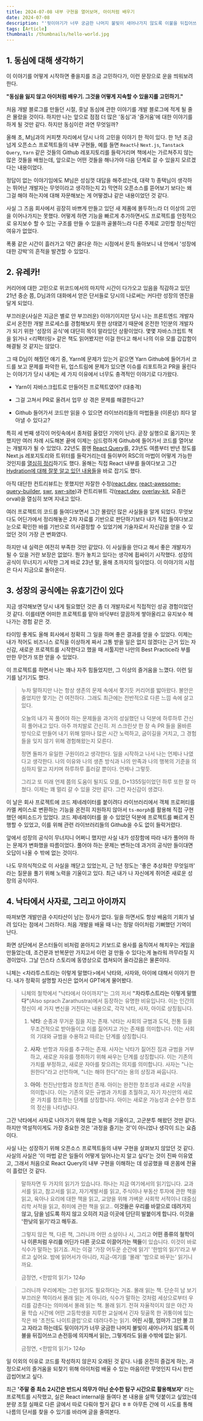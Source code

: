 ```yaml
---
title: 2024-07-08 내부 구현을 열어보며, 아이처럼 배우기
date: 2024-07-08
description: "'뒷이야기가 너무 궁금한 나머지 불빛이 새어나가지 않도록 이불을 뒤집어쓰고 손전등에 의지해서 읽는, 그렇게라도 읽을 수밖에 없는 읽기'"
tags: [Article]
thumbnail: /thumbnails/hello-world.jpg
---
```


## 1. 동심에 대해 생각하기

이 이야기를 어떻게 시작하면 좋을지를 조금 고민하다가, 이런 문장으로 운을 띄워보려 한다.

**"동심을 잃지 않고 아이처럼 배우기. 그것을 어떻게 지속할 수 있을지를 고민하기."**

처음 개발 블로그를 만들던 시절, 훗날 동심에 관한 이야기를 개발 블로그에 적게 될 줄은 몰랐을 것이다. 하지만 나는 앞으로 점점 더 많은 '동심'과 '즐거움'에 대한 이야기를 하게 될 것만 같다. 하지만 동심이란 과연 무엇일까?

올해 초, M님과의 커피챗 자리에서 당시 나의 고민을 이야기 한 적이 있다. 한 1년 조금 넘게 오픈소스 프로젝트들의 내부 구현들, 예를 들면 `React`나 `Next.js`, `Tanstack Query`, `Yarn` 같은 것들의 Github 레포지토리를 들락거리며 책에서는 가르쳐주지 않는 많은 것들을 배웠는데, 앞으로는 어떤 것들을 해나가야 다음 단계로 갈 수 있을지 모르겠다는 내용이었다.

정답이 없는 이야기임에도 M님은 성심껏 대답을 해주셨는데, 대략 1) 종택님이 생각하는 뛰어난 개발자는 무엇이라고 생각하는지 2) 막연히 오픈소스를 뜯어보기 보다는 왜 그걸 해야 하는지에 대해 자문해보는 게 어떻겠냐 같은 내용이었던 것 같다.

사실 그 즈음 회사에서 굉장히 바쁘게 만들고 있던 새 제품에 몰두하느라 더 이상의 고민을 이어나가지는 못했다. 어떻게 하면 기능을 빠르게 추가하면서도 프로젝트를 안정적으로 유지보수 할 수 있는 구조를 만들 수 있을까 골몰하느라 다른 주제로 고민할 정신적인 여유가 없었다.

폭풍 같은 시간이 흘러가고 약간 쿨다운 하는 시점에서 문득 돌아보니 내 안에서 '성장에 대한 강박'의 흔적을 발견할 수 있었다.

## 2. 유레카!

커리어에 대한 고민으로 위코드에서의 마지막 시간이 다가오고 있음을 직감하고 있던 21년 중순 쯤, D님과의 대화에서 얻은 단서들로 당시의 나로써는 커다란 성장의 엔진을 달게 되었다.

부끄러운(사실은 지금은 별로 안 부끄러운) 이야기이지만 당시 나는 프론트엔드 개발자로서 온전한 개발 프로세스를 경험해보지 못한 상태였기 때문에 온전한 1인분의 개발자가 되기 위한 '성장의 공식'에 대단히 목이 말라있던 상황이었다. 몇몇 자바스크립트 책을 읽거나 <리팩터링> 같은 책도 읽어봤지만 이걸 한다고 해서 나의 이유 모를 갑갑함이 해결될 것 같지는 않았다.

그 때 D님이 해줬던 얘기 중, Yarn에 문제가 있는거 같으면 Yarn Github에 들어가서 코드를 보고 문제를 파악한 뒤, 업스트림에 문제가 있으면 이슈를 리포트하고 PR을 올린다는 이야기가 당시 내게는 세 가지 이유에서 너무도 충격적인 이야기로 다가왔다.

- Yarn이 자바스크립트로 만들어진 프로젝트였어? (대충격)

- 그걸 고쳐서 PR로 올려서 업무 상 겪은 문제를 해결한다고?

- Github 들어가서 코드만 읽을 수 있으면 라이브러리들의 마법들을 (이론상) 죄다 알아낼 수 있다고?

특히 세 번째 생각이 머릿속에서 종처럼 울렸던 기억이 난다. 곧장 실행으로 옮기지는 못했지만 여러 차례 시도해본 끝에 이제는 심드렁하게 Github에 들어가서 코드를 열어보는 개발자가 될 수 있었다. 22년도 쯤엔 [React Query](https://saengmotmi.netlify.app/react/observer_pattern_with_redux_react_query/)를, 23년도 여름부터 반년 정도를 Next.js 레포지토리와 트위터를 들락거리는데 들이부어 RSC의 마법이 어떻게 가능한 것인지를 [열심히 정리](https://saengmotmi.netlify.app/react/what-is-rsc/)하기도 했다. 올해는 직접 React 내부를 들여다보고 그간 [Hydration에 대해 잘못 알고 있던 내용들](https://saengmotmi.netlify.app/react/what-is-hydration-and-errors/)을 바로 잡기도 했다.

아직 대단한 컨트리뷰트는 못했지만 자잘한 수정([react.dev](https://github.com/reactjs/ko.react.dev/pull/409), [react-awesome-query-builder](https://github.com/ukrbublik/react-awesome-query-builder/issues/669), [swr](https://saengmotmi.netlify.app/article/contribute_with_gpt/), [swr-site](https://github.com/vercel/swr-site/pull/424))과 컨트리뷰트 각([react.dev](https://github.com/reactjs/react.dev/issues/6671), [overlay-kit](https://github.com/toss/overlay-kit/issues/27), 요즘은 orval)을 열심히 보며 지내고 있다.

여러 프로젝트의 코드를 들여다보면서 그간 몰랐던 많은 사실들을 알게 되었다. 무엇보다도 어딘가에서 정리해놓은 2차 자료를 기반으로 판단하기보다 내가 직접 들여다보고 눈으로 확인한 바를 기반으로 의사결정할 수 있었기에 기술자로서 자신감을 얻을 수 있었던 것이 가장 큰 변화였다.

하지만 내 실력은 여전히 부족한 것만 같았다. 이 사실들을 안다고 해서 좋은 개발자가 될 수 있을 거란 보장은 없었다. 뭔가 놓치고 있다는 생각에 휩싸이기 시작했다. 성장의 공식이 무너지기 시작한 그게 바로 23년 말, 올해 초까지의 일이었다. 이 이야기의 시점은 다시 지금으로 돌아온다.

## 3. 성장의 공식에는 유효기간이 있다

지금 생각해보면 당시 내게 필요했던 것은 좀 더 개발자로서 직접적인 성공 경험이었던 것 같다. 이를테면 어떠한 프로젝트를 맡아 바닥부터 깔끔하게 쌓아올리고 유지보수 해나가는 경험 같은 것.

타이밍 좋게도 올해 회사에서 정확히 그 일을 하며 좋은 결과를 얻을 수 있었다. 이제는 내가 적어도 비즈니스 로직을 이상하게 짜서 고통 받을 일은 없지 않겠다는 근거 있는 자신감, 새로운 프로젝트를 시작한다고 했을 때 서툴지만 나만의 Best Practice라 부를 만한 무언가 또한 얻을 수 있었다.

이 프로젝트를 하면서 나는 꽤나 자주 힘들었지만, 그 이상의 즐거움을 느꼈다. 이런 일기를 남기기도 했다.

> 누차 말하지만 나는 항상 생존의 문제 속에서 쫓기듯 커리어를 밟아왔다. 불안은 줄었지만 쫓기는 건 여전하다. 그래도 최근에는 전반적으로 다른 느낌 속에 살고 있다.
>
> 오늘의 내가 꼭 풀어야 하는 문제들을 과거의 성실했던 나 덕분에 하루하루 간신히 풀어내고 있다. 아주 까치발로 간신히. 저 스크린샷 한 장 속 PR 들을 올바른 방식으로 만들어 내기 위해 얼마나 많은 시간 노력하고, 굽이길을 거치고, 그 경험들을 잊지 않기 위해 경험해왔는지 모른다.
>
> 정면 돌파가 유일한 구원이라고 생각한다. 일을 시작하고 나서 나는 언제나 나였다고 생각한다. 나의 이유와 나의 생존 방식과 나의 만족과 나의 행복의 기준을 의심하지 말고 지키며 하루하루 흘러갈 뿐이다. 언제나 그렇듯.
>
> 그리고 또 미래 언제 쯤의 도움이 될지도 모를, D+1355일이었던 하루 또한 잘 마쳤다. 이제는 꽤 멀리 갈 수 있을 것만 같다. 그런 자신감이 생겼다.

이 날은 회사 프로젝트에 코드 제네레이터를 붙이려다 라이브러리에서 객체 프로퍼티를 카멜 케이스로 변환하는 기능을 온전히 지원하지 않아서 `ts-morph`를 활용해 직접 구현했던 에피소드가 있었다. 코드 제네레이터를 쓸 수 있었던 덕분에 프로젝트를 빠르게 진행할 수 있었고, 이를 위해 관련 라이브러리들의 Github을 수도 없이 들락거렸다.

앞에서 성장의 공식이 무너지니 어쩌니 했지만 사실 내가 성장함에 따라 내가 풀어야 하는 문제가 변화했을 따름이었다. 풀어야 하는 문제는 변하는데 과거의 공식만 들이대면 오답이 나올 수 밖에 없는 것이다.

나도 무의식적으로 이 사실을 깨닫고 있었는지, 근 1년 정도는 '좋은 추상화란 무엇일까' 라는 질문을 풀기 위해 노력을 기울이고 있다. 최근 내가 나 자신에게 쥐어준 새로운 성장의 공식이다.

## 4. 낙타에서 사자로, 그리고 아이까지

따져보면 개발만큼 수지타산이 남는 장사가 없다. 일을 하면서도 항상 배움의 기회가 널려 있다는 점에서 그러하다. 처음 개발을 배울 때 나는 정말 아이처럼 기뻐했던 기억이 난다.

화면 상단에서 몬스터들이 비처럼 쏟아지고 키보드로 용사를 움직여서 해치우는 게임을 만들었는데, 조건문과 반복문만 가지고서 이런 걸 만들 수 있다는게 놀라워 까무라칠 지경이었다. 그날 인스타 스토리에 동영상으로 캡쳐되어 올라갔음은 물론이다.

니체는 <차라투스트라는 이렇게 말했다>에서 낙타와, 사자와, 아이에 대해서 이야기 한다. 내가 정확히 설명할 자신은 없어서 GPT에게 물어봤다.

> 니체의 철학에서 "낙타에서 아이까지"는 그의 저서 **"차라투스트라는 이렇게 말했다"**(Also sprach Zarathustra)에서 등장하는 유명한 비유입니다. 이는 인간의 정신이 세 가지 변신을 거친다는 내용으로, 각각 낙타, 사자, 아이로 상징됩니다.
>
> 1. **낙타**: 순종과 무거운 짐을 지는 존재. 낙타는 사회의 규범과 도덕, 전통 등을 무조건적으로 받아들이고 이를 짊어지고 가는 존재를 의미합니다. 이는 사회의 기대와 규범을 수용하고 따르는 단계를 상징합니다.
>
> 2. **사자**: 반항과 자유를 추구하는 존재. 사자는 낙타가 짊어진 짐과 규범을 거부하고, 새로운 자유를 쟁취하기 위해 싸우는 단계를 상징합니다. 이는 기존의 가치를 부정하고, 새로운 자아를 찾으려는 의지를 의미합니다. 사자는 "나는 원한다"라고 선언하며, "너는 해야 한다"라는 용의 상징과 싸웁니다.
>
> 3. **아이**: 천진난만함과 창조적인 존재. 아이는 완전한 창조성과 새로운 시작을 의미합니다. 이는 기존의 모든 규범과 가치를 초월하고, 자기 자신만의 새로운 가치를 창조하는 단계를 상징합니다. 아이는 새로운 가능성과 순수한 창조의 정신을 나타냅니다.

그간 낙타에서 사자로 나아가기 위해 많은 노력을 기울이고, 고군분투 해왔던 것만 같다. 하지만 역설적이게도 가장 중요한 것은 '과정을 즐기는 것'이 아니었나 생각이 드는 요즘이다.

사실 나는 성장하기 위해 오픈소스 프로젝트들의 내부 구현을 살펴보지 않았던 것 같다. 사실의 사실은 '이 마법 같은 일들이 어떻게 일어나는지 알고 싶다'는 것이 진짜 이유였고, 그래서 처음으로 React Query의 내부 구현을 이해하는 데 성공했을 때 온몸에 전율이 흘렀던 것 같다.

> 말하자면 두 가지의 읽기가 있습니다. 하나는 지금 여기에서의 읽기입니다. 교과서를 읽고, 참고서를 읽고, 자기계발서를 읽고, 주식이나 부동산 투자에 관한 책을 읽고, 육아나 요리에 대한 책을 읽고, 교양을 위해 가벼운 사회학 서적이나 대중심리학 서적을 읽고, 취미에 관한 책을 읽고.. **이것들은 우리를 바깥으로 데려가지 않고, 담을 넘도록 하지 않고 오히려 지금 이곳에 단단히 발붙이게 합니다. 이것을 '한낮의 읽기'라고 해두죠.**
>
> 그렇지 않은 책, 다른 책, 그러니까 어떤 소설이나 시, 그리고 **어떤 종류의 철학이나 이론처럼 우리를 어딘가 다른 곳으로 이끌어가는 책들**이 있습니다. 이것이 바로 식수가 말하는 읽기죠. 저는 이걸 '가장 어두운 순간에 읽기' '한밤의 읽기'라고 부르고 싶어요. 밤에 읽어서가 아니라, 지금-여기를 '몰래' '밤으로 바꾸는' 읽기니까요.
>
> 금정연, <한밤의 읽기> 124p

> 그러니까 우리에게는 그런 읽기도 필요하다는 거죠. 몰래 읽는 책. 단순히 남 보기 부끄러운 책이라서 몰래 읽는 게 아니라, 식수가 말하는 것처럼 세상으로부터 우리를 감춘다는 의미에서 몰래 읽는 책. 몰래 읽기. 전혀 자율적이지 않은 야간 자율 학습 시간에 어떤 고등학생을 지루한 교실에서 긴자 뒷골목 한 귀퉁이에 있는 작은 바 '초전도 나이트클럽'으로 데려다주는 읽기. **어린 시절, 엄마가 그만 불 끄고 자라고 하는데도 뒷이야기가 너무 궁금한 나머지 불빛이 새어나가지 않도록 이불을 뒤집어쓰고 손전등에 의지해서 읽는, 그렇게라도 읽을 수밖에 없는 읽기.**
>
> 금정연, <한밤의 읽기> 124p

일 이외의 이유로 코드를 작성하지 않은지 오래된 것 같다. 나를 온전히 즐겁게 하는, 과정으로서의 즐거움을 되찾기 위해 아이처럼 배울 수 있는 마음이란 무엇인지 다시 한번 곱씹어보고 싶다.

최근 **'주말 중 최소 2시간은 반드시 의무가 아닌 순수한 탐구 시간으로 활용해보자'** 라는 프로젝트를 시작했고, 실은 React internal을 들여다 본 내용을 살짝 덧붙이고 싶었는데 분량 조절 실패로 다른 글에서 따로 다뤄야 할거 같다 ㅎㅎ 아무튼 간에 이 시도를 통해 나름의 단서를 찾을 수 있기를 바라며 글을 줄여본다.
